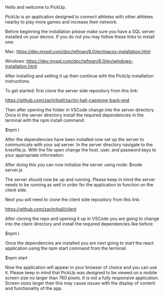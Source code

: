 Hello and welcome to PickUp. 

PickUp is an application designed to connect athletes with other athletes nearby to play more games and increase their network. 

Before beginning the installation please make sure you have a SQL server installed on your device. If you do not you may follow these links to install one: 

Mac: https://dev.mysql.com/doc/refman/8.0/en/macos-installation.html

Windows: https://dev.mysql.com/doc/refman/8.0/en/windows-installation.html

After installing and setting it up then continue with the PickUp installation instructions. 

To get started: first clone the server side repository from this link: 

https://github.com/zachrihall/zachri-hall-capstone-back-end
 
Then after opening the folder in VSCode change into the server directory. Once in the server directory install the required dependencies in the terminal with the npm install command: 

$npm i 

After the dependencies have been installed now set up the server to communicate with your sql server. In the server directory navigate to the knexfile.js. With the file open change the host, user, and password keys to your appropriate information. 

After doing this you can now initialize the server using node: 
$node server.js

The server should now be up and running. Please keep in mind the server needs to be running as well in order for the application to function on the client side. 

Next you will need to clone the client side  repository from this link: 

https://github.com/zachrihall/client

After cloning the repo and opening it up in VSCode you are going to change into the client directory and install the required dependencies like before: 

$npm i 

Once the dependencies are installed you are next going to start the react application using the npm start command from the terminal: 

$npm start 

Now the application will appear in your browser of choice and you can use it. Please keep in mind that PickUp was designed to be viewed on a mobile screen size no larger than 760 pixels. It is not a fully responsive application. Screen sizes larger than this may cause issues with the display of content and functionality of the app.  
